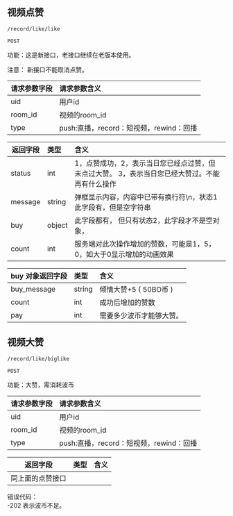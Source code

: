 
## 视频点赞

~~~
/record/like/like
~~~
~~~
POST
~~~


功能：这是新接口，老接口继续在老版本使用。

注意： 新接口不能取消点赞。

| 请求参数字段        | 请求参数含义  |
| -------- |:------|
|uid|用户id|
|room_id|视频的room_id|
|type | push:直播，record：短视频，rewind：回播 |




| 返回字段        | 类型 |含义  |
| -------- |:------|:------|
| status     | int |1，点赞成功，2，表示当日您已经点过赞，但未点过大赞。 3，表示当日您已经大赞过。不能再有什么操作 |
| message | string |弹框显示内容，内容中已带有换行符\n，状态1此字段有，但是空字符串  |
| buy   | object | 此字段都有， 但只有状态2，此字段才不是空对象，  |
| count   | int | 服务端对此次操作增加的赞数，可能是1，5，0，如大于0显示增加的动画效果  |


| buy 对象返回字段        | 类型 |含义  |
| -------- |:------|:------|
| buy_message     | string |  倾情大赞+5 ( 50BO币 )  |
| count | int |成功后增加的赞数  |
| pay   | int |需要多少波币才能够大赞。  |

## 视频大赞

~~~
/record/like/biglike
~~~
~~~
POST
~~~


功能：大赞，需消耗波币


| 请求参数字段        | 请求参数含义  |
| -------- |:------|
|uid|用户id|
|room_id|视频的room_id|
|type | push:直播，record：短视频，rewind：回播 |


| 返回字段        | 类型 |含义  |
| -------- |:------|:------|
| 同上面的点赞接口    |  | |

错误代码：  
 -202 表示波币不足。


